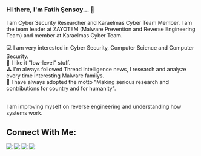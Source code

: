 ### Hi there, I'm Fatih Şensoy... 👋

I am Cyber Security Researcher and Karaelmas Cyber Team Member. I am the team leader at ZAYOTEM (Malware Prevention and Reverse Engineering Team) and member at Karaelmas Cyber Team. 

💻 I am very interested in Cyber Security, Computer Science and Computer Security. <br>
👻 I like it "low-level" stuff. <br>
⚠️ I'm always followed Thread Intelligence news, I research and analyze every time interesting Malware familys. <br>
📌 I have always adopted the motto "Making serious research and contributions for country and for humanity". <br><br>

I am improving myself on reverse engineering and understanding how systems work. 

## Connect With Me:

<a href="https://fatihsensoy.com"><img src="https://img.icons8.com/material/24/000000/domain.png"/></a>
<a href="https://twitter.com/fatihsnsy"><img src="https://img.icons8.com/material/24/000000/twitter-squared.png"/></a>
<a href="https://linkedin.com/in/fatihsnsy"><img src="https://img.icons8.com/material/24/000000/linkedin--v1.png"/></a>
<a href="mailto:iletisim@fatihsensoy.com"><img src="https://img.icons8.com/material/24/000000/important-mail.png"/></a>





